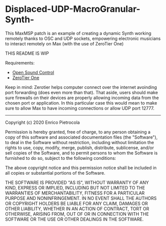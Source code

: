# Displaced-UDP-MacroGranular-Synth-
This MaxMSP patch is an example of creating a dynamic Synth working remotely thanks to OSC and UDP sockets, empowering electronic musicians to interact remotely on Max (with the use of ZeroTier One)


THIS README IS WIP

Requirements: 
* [Open Sound Control](https://cnmat.berkeley.edu/downloads)
* [ZeroTier One](https://www.zerotier.com/)

Keep in mind:
Zerotier helps computer connect over the internet avoinding port forwarding (does even more than that).
That aside, users should make sure firewalls on their devices are properly allowing incoming data from the chosen port or application. In this particular case this would mean to make sure to allow Max to have incoming connections or allow UDP port 12777.



_______________________________________________________________________________________________________________________________

Copyright (c) 2020 Enrico Pietrocola

Permission is hereby granted, free of charge, to any person obtaining a copy
of this software and associated documentation files (the "Software"), to deal
in the Software without restriction, including without limitation the rights
to use, copy, modify, merge, publish, distribute, sublicense, and/or sell
copies of the Software, and to permit persons to whom the Software is
furnished to do so, subject to the following conditions:

The above copyright notice and this permission notice shall be included in all
copies or substantial portions of the Software.

THE SOFTWARE IS PROVIDED "AS IS", WITHOUT WARRANTY OF ANY KIND, EXPRESS OR
IMPLIED, INCLUDING BUT NOT LIMITED TO THE WARRANTIES OF MERCHANTABILITY,
FITNESS FOR A PARTICULAR PURPOSE AND NONINFRINGEMENT. IN NO EVENT SHALL THE
AUTHORS OR COPYRIGHT HOLDERS BE LIABLE FOR ANY CLAIM, DAMAGES OR OTHER
LIABILITY, WHETHER IN AN ACTION OF CONTRACT, TORT OR OTHERWISE, ARISING FROM,
OUT OF OR IN CONNECTION WITH THE SOFTWARE OR THE USE OR OTHER DEALINGS IN THE
SOFTWARE.
